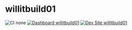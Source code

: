 # willitbuild01

![CI none](https://img.shields.io/badge/ci-none-orange.svg)
[![Dashboard willitbuild01](https://img.shields.io/badge/dashboard-willitbuild01-yellow.svg)](https://dashboard.pantheon.io/sites/1ab39fe1-75cb-436b-baa2-ce00d93773bb#dev/code)
[![Dev Site willitbuild01](https://img.shields.io/badge/site-willitbuild01-blue.svg)](http://dev-willitbuild01.pantheonsite.io/)
